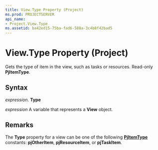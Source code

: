 ```yaml
---
title: View.Type Property (Project)
ms.prod: PROJECTSERVER
api_name:
- Project.View.Type
ms.assetid: ba42ed15-75ba-fad6-588a-3c4b8f42bad5
---
```



# View.Type Property (Project)

Gets the type of item in the view, such as tasks or resources. Read-only  **PjItemType**.


## Syntax

 _expression_. **Type**

 _expression_ A variable that represents a **View** object.


## Remarks

The  **Type** property for a view can be one of the following **[PjItemType](pjitemtype-enumeration-project.md)** constants: **pjOtherItem**, **pjResourceItem**, or **pjTaskItem**.



